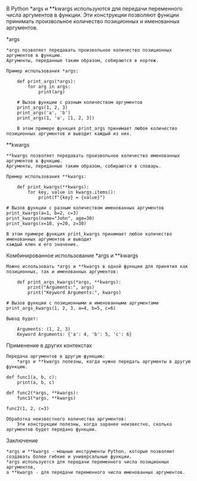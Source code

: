 

В Python *args и **kwargs используются для передачи переменного числа аргументов в функции. 
Эти конструкции позволяют функции принимать произвольное количество позиционных и именованных аргументов.


*args

    *args позволяет передавать произвольное количество позиционных аргументов в функцию.
    Аргументы, переданные таким образом, собираются в кортеж.

    Пример использования *args:
    
        def print_args(*args):
            for arg in args:
                print(arg)
        
        # Вызов функции с разным количеством аргументов
        print_args(1, 2, 3)
        print_args('a', 'b')
        print_args(1, 'a', [1, 2, 3])
        
        В этом примере функция print_args принимает любое количество позиционных аргументов и выводит каждый из них.



**kwargs

    **kwargs позволяет передавать произвольное количество именованных аргументов в функцию.
    Аргументы, переданные таким образом, собираются в словарь.

    Пример использования **kwargs:
     
        def print_kwargs(**kwargs):
            for key, value in kwargs.items():
                print(f"{key} = {value}")
        
    # Вызов функции с разным количеством именованных аргументов
    print_kwargs(a=1, b=2, c=3)
    print_kwargs(name="John", age=30)
    print_kwargs(x=10, y=20, z=30)
    
    В этом примере функция print_kwargs принимает любое количество именованных аргументов и выводит
    каждый ключ и его значение.



Комбинированное использование *args и **kwargs

    Можно использовать *args и **kwargs в одной функции для принятия как позиционных, так и именованных аргументов:
     
        def print_args_kwargs(*args, **kwargs):
            print("Arguments:", args)
            print("Keyword Arguments:", kwargs)
    
    # Вызов функции с позиционными и именованными аргументами
    print_args_kwargs(1, 2, 3, a=4, b=5, c=6)
    
    Вывод будет:
     
        Arguments: (1, 2, 3)
        Keyword Arguments: {'a': 4, 'b': 5, 'c': 6}


Применение в других контекстах

    Передача аргументов в другую функцию:
        *args и **kwargs полезны, когда нужно передать аргументы в другую функцию.

    def func1(a, b, c):
        print(a, b, c)
    
    def func2(*args, **kwargs):
        func1(*args, **kwargs)
    
    func2(1, 2, c=3)

    Обработка неизвестного количества аргументов:
        Эти конструкции полезны, когда заранее неизвестно, сколько аргументов будет передано функции.



Заключение

    *args и **kwargs - мощные инструменты Python, которые позволяют создавать более гибкие и универсальные функции.
    *args используется для передачи переменного числа позиционных аргументов,
    а **kwargs - для передачи переменного числа именованных аргументов.